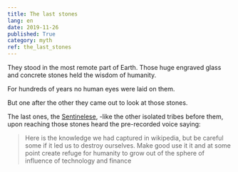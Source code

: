 ```yaml
---
title: The last stones
lang: en
date: 2019-11-26
published: True
category: myth
ref: the_last_stones
--- 
```


They stood in the most remote part of Earth. Those huge engraved glass and concrete stones held the wisdom of humanity.    

For hundreds of years no human eyes were laid on them.    

But one after the other they came out to look at those stones. 

The last ones, the [Sentinelese](https://en.m.wikipedia.org/wiki/Sentinelese), -like the other isolated tribes before them,
 upon reaching those stones heard the pre-recorded voice saying:

> Here is the knowledge we had captured in wikipedia, but be careful some if it led us to destroy ourselves. 
> Make good use it it and at some point create refuge for humanity to grow out of the sphere of influence of 
> technology and finance